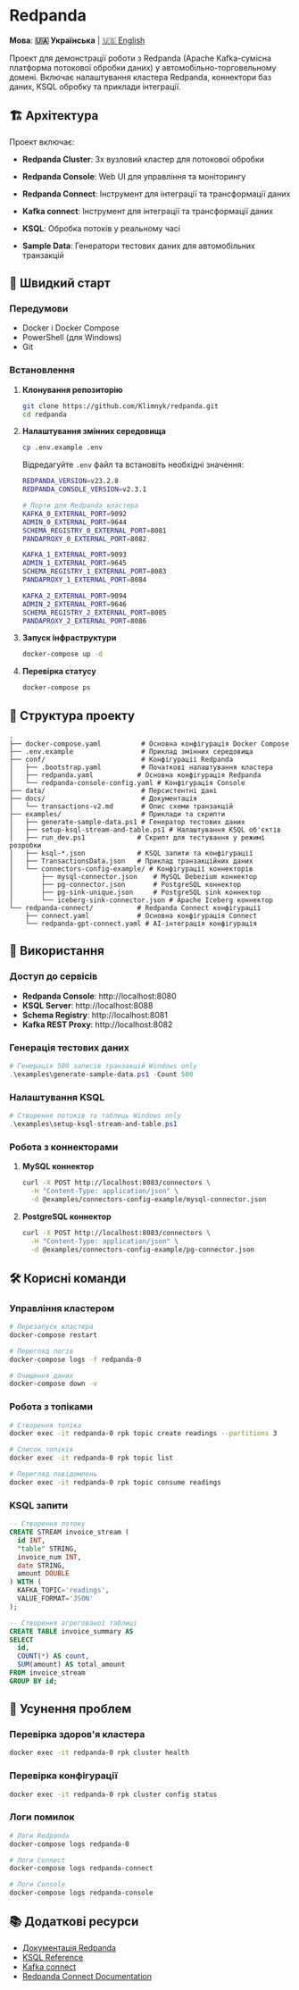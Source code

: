 # Redpanda

**Мова**: **🇺🇦 Українська** | [🇺🇸 English](README_EN.md)

Проект для демонстрації роботи з Redpanda (Apache Kafka-сумісна платформа потокової обробки даних) у автомобільно-торговельному домені. Включає налаштування кластера Redpanda, коннектори баз даних, KSQL обробку та приклади інтеграції.

## 🏗️ Архітектура

Проект включає:
- **Redpanda Cluster**: 3х вузловий кластер для потокової обробки

- **Redpanda Console**: Web UI для управління та моніторингу
- **Redpanda Connect**: Інструмент для інтеграції та трансформації даних
- **Kafka connect**: Інструмент для інтеграції та трансформації даних
- **KSQL**: Обробка потоків у реальному часі
- **Sample Data**: Генератори тестових даних для автомобільних транзакцій

## 🚀 Швидкий старт

### Передумови

- Docker і Docker Compose
- PowerShell (для Windows)
- Git

### Встановлення

1. **Клонування репозиторію**
   ```bash
   git clone https://github.com/Klimnyk/redpanda.git
   cd redpanda
   ```

2. **Налаштування змінних середовища**
   ```bash
   cp .env.example .env
   ```
   
   Відредагуйте `.env` файл та встановіть необхідні значення:
   ```bash
   REDPANDA_VERSION=v23.2.8
   REDPANDA_CONSOLE_VERSION=v2.3.1
   
   # Порти для Redpanda кластера
   KAFKA_0_EXTERNAL_PORT=9092
   ADMIN_0_EXTERNAL_PORT=9644
   SCHEMA_REGISTRY_0_EXTERNAL_PORT=8081
   PANDAPROXY_0_EXTERNAL_PORT=8082
   
   KAFKA_1_EXTERNAL_PORT=9093
   ADMIN_1_EXTERNAL_PORT=9645
   SCHEMA_REGISTRY_1_EXTERNAL_PORT=8083
   PANDAPROXY_1_EXTERNAL_PORT=8084
   
   KAFKA_2_EXTERNAL_PORT=9094
   ADMIN_2_EXTERNAL_PORT=9646
   SCHEMA_REGISTRY_2_EXTERNAL_PORT=8085
   PANDAPROXY_2_EXTERNAL_PORT=8086
   ```

3. **Запуск інфраструктури**
   ```bash
   docker-compose up -d
   ```

4. **Перевірка статусу**
   ```bash
   docker-compose ps
   ```

## 📁 Структура проекту

```
.
├── docker-compose.yaml          # Основна конфігурація Docker Compose
├── .env.example                 # Приклад змінних середовища
├── conf/                        # Конфігурації Redpanda
│   ├── .bootstrap.yaml          # Початкові налаштування кластера
│   ├── redpanda.yaml           # Основна конфігурація Redpanda
│   └── redpanda-console-config.yaml # Конфігурація Console
├── data/                        # Персистентні дані
├── docs/                        # Документація
│   └── transactions-v2.md       # Опис схеми транзакцій
├── examples/                    # Приклади та скрипти
│   ├── generate-sample-data.ps1 # Генератор тестових даних
│   ├── setup-ksql-stream-and-table.ps1 # Налаштування KSQL об'єктів
│   ├── run_dev.ps1             # Скрипт для тестування у режимі розробки
│   ├── ksql-*.json             # KSQL запити та конфігурації
│   ├── TransactionsData.json   # Приклад транзакційних даних
│   └── connectors-config-example/ # Конфігурації коннекторів
│       ├── mysql-connector.json    # MySQL Debezium коннектор
│       ├── pg-connector.json       # PostgreSQL коннектор
│       ├── pg-sink-unique.json     # PostgreSQL sink коннектор
│       └── iceberg-sink-connector.json # Apache Iceberg коннектор
└── redpanda-connect/           # Redpanda Connect конфігурації
    ├── connect.yaml            # Основна конфігурація Connect
    └── redpanda-gpt-connect.yaml # AI-інтеграція конфігурація
```

## 🔧 Використання

### Доступ до сервісів

- **Redpanda Console**: http://localhost:8080
- **KSQL Server**: http://localhost:8088
- **Schema Registry**: http://localhost:8081
- **Kafka REST Proxy**: http://localhost:8082

### Генерація тестових даних

```powershell
# Генерація 500 записів транзакцій Windows only
.\examples\generate-sample-data.ps1 -Count 500
```

### Налаштування KSQL

```powershell
# Створення потоків та таблиць Windows only
.\examples\setup-ksql-stream-and-table.ps1
```

### Робота з коннекторами

1. **MySQL коннектор**
   ```bash
   curl -X POST http://localhost:8083/connectors \
     -H "Content-Type: application/json" \
     -d @examples/connectors-config-example/mysql-connector.json
   ```

2. **PostgreSQL коннектор**
   ```bash
   curl -X POST http://localhost:8083/connectors \
     -H "Content-Type: application/json" \
     -d @examples/connectors-config-example/pg-connector.json
   ```


## 🛠️ Корисні команди

### Управління кластером

```bash
# Перезапуск кластера
docker-compose restart

# Перегляд логів
docker-compose logs -f redpanda-0

# Очищення даних
docker-compose down -v
```

### Робота з топіками

```bash
# Створення топіка
docker exec -it redpanda-0 rpk topic create readings --partitions 3

# Список топіків
docker exec -it redpanda-0 rpk topic list

# Перегляд повідомлень
docker exec -it redpanda-0 rpk topic consume readings
```

### KSQL запити

```sql
-- Створення потоку
CREATE STREAM invoice_stream (
  id INT, 
  "table" STRING, 
  invoice_num INT, 
  date STRING, 
  amount DOUBLE
) WITH (
  KAFKA_TOPIC='readings', 
  VALUE_FORMAT='JSON'
);

-- Створення агрегованої таблиці
CREATE TABLE invoice_summary AS 
SELECT 
  id, 
  COUNT(*) AS count, 
  SUM(amount) AS total_amount 
FROM invoice_stream 
GROUP BY id;
```

## 🐛 Усунення проблем

### Перевірка здоров'я кластера

```bash
docker exec -it redpanda-0 rpk cluster health
```

### Перевірка конфігурації

```bash
docker exec -it redpanda-0 rpk cluster config status
```

### Логи помилок

```bash
# Логи Redpanda
docker-compose logs redpanda-0

# Логи Connect
docker-compose logs redpanda-connect

# Логи Console
docker-compose logs redpanda-console
```

## 📚 Додаткові ресурси

- [Документація Redpanda](https://docs.redpanda.com/)
- [KSQL Reference](https://docs.ksqldb.io/)
- [Kafka connect](https://docs.confluent.io/platform/current/connect/index.html)
- [Redpanda Connect Documentation](https://docs.redpanda.com/redpanda-connect/)


